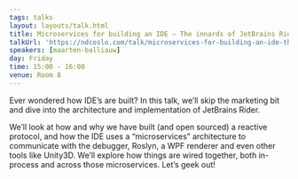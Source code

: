 ```yaml
---
tags: talks
layout: layouts/talk.html
title: Microservices for building an IDE – The innards of JetBrains Rider
talkUrl: 'https://ndcoslo.com/talk/microservices-for-building-an-ide-the-innards-of-jetbrains-rider/'
speakers: [maarten-balliauw]
day: Friday
time: 15:00 - 16:00
venue: Room 8
---
```

Ever wondered how IDE’s are built? In this talk, we’ll skip the marketing bit and dive into the architecture and implementation of JetBrains Rider.


We’ll look at how and why we have built (and open sourced) a reactive protocol, and how the IDE uses a “microservices” architecture to communicate with the debugger, Roslyn, a WPF renderer and even other tools like Unity3D. We’ll explore how things are wired together, both in-process and across those microservices. Let’s geek out!
